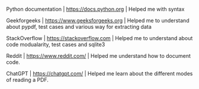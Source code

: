 Python documentation | https://docs.python.org | Helped me with syntax 

Geekforgeeks | https://www.geeksforgeeks.org | Helped me to understand about pypdf, test cases and various way for extracting data

StackOverflow | https://stackoverflow.com | Helped me to understand about code modualarity, test cases and sqlite3

Reddit | https://www.reddit.com/ | Helped me understand how to document code.

ChatGPT | https://chatgpt.com/ | Helped me learn about the different modes of reading a PDF.
